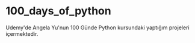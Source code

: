 # 100_days_of_python
Udemy'de Angela Yu'nun 100 Günde Python kursundaki yaptığım projeleri içermektedir.
